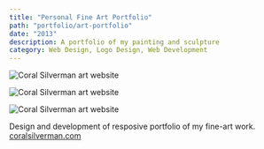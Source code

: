 ```yaml
---
title: "Personal Fine Art Portfolio"
path: "portfolio/art-portfolio"
date: "2013"
description: A portfolio of my painting and sculpture
category: Web Design, Logo Design, Web Development
---
```


![Coral Silverman art website](./art_portfolio_index.jpg)

![Coral Silverman art website](./coralsilverman_responsive1.jpg)

![Coral Silverman art website](./coralsilverman_responsive2.jpg)

<p>Design and development of resposive portfolio of my fine-art work. <a rel="noreferrer" href="http://www.coralsilverman.com/computers" class="link-darker" target="_blank">coralsilverman.com</a>
</p>